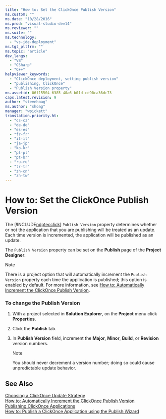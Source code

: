 ```yaml
---
title: "How to: Set the ClickOnce Publish Version"
ms.custom: ""
ms.date: "10/28/2016"
ms.prod: "visual-studio-dev14"
ms.reviewer: ""
ms.suite: ""
ms.technology: 
  - "vs-ide-deployment"
ms.tgt_pltfrm: ""
ms.topic: "article"
dev_langs: 
  - "VB"
  - "CSharp"
  - "C++"
helpviewer_keywords: 
  - "ClickOnce deployment, setting publish version"
  - "publishing, ClickOnce"
  - "Publish Version property"
ms.assetid: 06f15504-6385-40a6-b01d-cd90ca36dc73
caps.latest.revision: 9
author: "stevehoag"
ms.author: "shoag"
manager: "wpickett"
translation.priority.ht: 
  - "cs-cz"
  - "de-de"
  - "es-es"
  - "fr-fr"
  - "it-it"
  - "ja-jp"
  - "ko-kr"
  - "pl-pl"
  - "pt-br"
  - "ru-ru"
  - "tr-tr"
  - "zh-cn"
  - "zh-tw"
---
```

# How to: Set the ClickOnce Publish Version
The [!INCLUDE[ndptecclick](../deployment/includes/ndptecclick_md.md)] `Publish Version` property determines whether or not the application that you are publishing will be treated as an update. Each time version is incremented, the application will be published as an update.  
  
 The `Publish Version` property can be set on the **Publish** page of the **Project Designer**.  
  
> [!NOTE]
>  There is a project option that will automatically increment the `Publish Version` property each time the application is published; this option is enabled by default. For more information, see [How to: Automatically Increment the ClickOnce Publish Version](../deployment/how-to-automatically-increment-the-clickonce-publish-version.md).  
  
### To change the Publish Version  
  
1.  With a project selected in **Solution Explorer**, on the **Project** menu click **Properties**.  
  
2.  Click the **Publish** tab.  
  
3.  In **Publish Version** field, increment the **Major**, **Minor**, **Build**, or **Revision** version numbers.  
  
    > [!NOTE]
    >  You should never decrement a version number; doing so could cause unpredictable update behavior.  
  
## See Also  
 [Choosing a ClickOnce Update Strategy](../deployment/choosing-a-clickonce-update-strategy.md)   
 [How to: Automatically Increment the ClickOnce Publish Version](../deployment/how-to-automatically-increment-the-clickonce-publish-version.md)   
 [Publishing ClickOnce Applications](../deployment/publishing-clickonce-applications.md)   
 [How to: Publish a ClickOnce Application using the Publish Wizard](../deployment/how-to-publish-a-clickonce-application-using-the-publish-wizard.md)